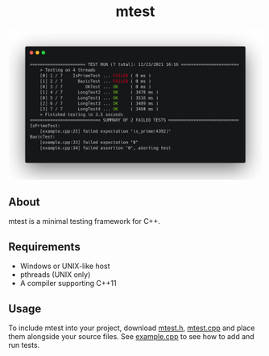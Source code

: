 <h1 align="center">mtest</h1>

<p align="center">
  <img alt="screenshot" src="https://raw.githubusercontent.com/codeandkey/mtest/master/screenshot.png">
</p>

## About
mtest is a minimal testing framework for C++.

## Requirements
- Windows or UNIX-like host
- pthreads (UNIX only)
- A compiler supporting C++11

## Usage
To include mtest into your project, download [mtest.h](https://raw.githubusercontent.com/codeandkey/mtest/master/mtest.h), [mtest.cpp](https://raw.githubusercontent.com/codeandkey/mtest/master/mtest.cpp) and place them alongside your source files. See [example.cpp](https://github.com/codeandkey/mtest/blob/master/example.cpp) to see how to add and run tests.
